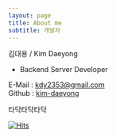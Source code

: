 ```yaml
---
layout: page
title: About me
subtitle: 개발자
---
```


김대용 / Kim Daeyong  

* Backend Server Developer

E-Mail : <kdy2353@gmail.com>  
Github : [kim-daeyong](https://github.com/kim-daeyong)
  
타닥타닥타닥  

<!-- ![img](https://user-images.githubusercontent.com/45562285/126071086-21d3f9c6-22bf-4147-848e-a6515f17014e.jpg) -->

[![Hits](https://hits.seeyoufarm.com/api/count/incr/badge.svg?url=https%3A%2F%2Fkim-daeyong.github.io&count_bg=%2379C83D&title_bg=%23555555&icon=&icon_color=%23E7E7E7&title=blog&edge_flat=false)](https://hits.seeyoufarm.com)




